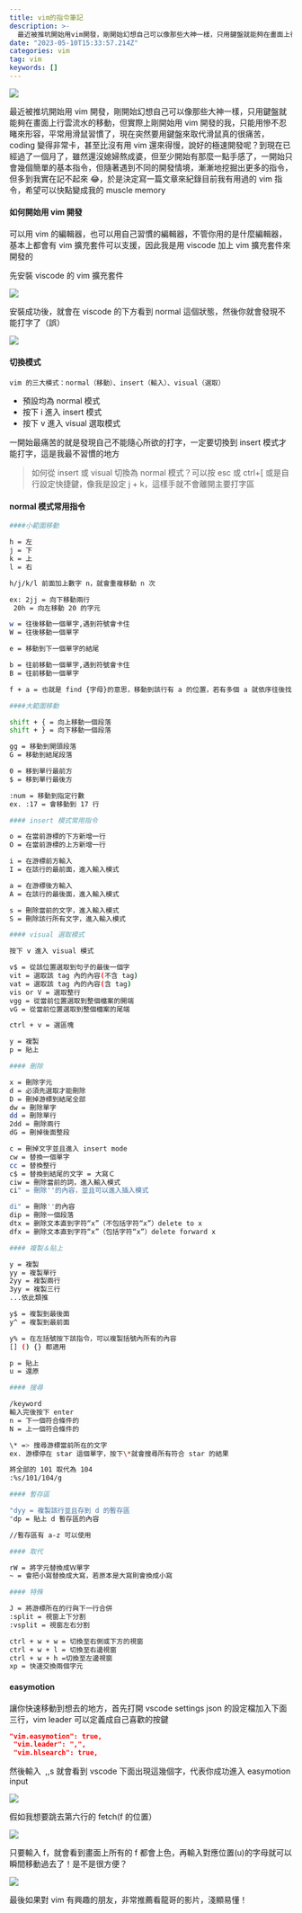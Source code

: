 ```yaml
---
title: vim的指令筆記
description: >-
  最近被推坑開始用vim開發，剛開始幻想自己可以像那些大神一樣，只用鍵盤就能夠在畫面上行雲流水的移動，但實際上剛開始用vim開發的我，只能用慘不忍睹來形容，平常用滑鼠習慣了，現在突然要用鍵盤來取代滑鼠真的很痛苦，coding變得非常卡，甚至比沒有用vim還來得慢，說好的極速開發呢？…
date: "2023-05-10T15:33:57.214Z"
categories: vim
tag: vim
keywords: []
---
```


![](/Users/joectchang_mac/Downloads/medium-export-a/post2023/md_1697073963636/img/1__woI__f1CFtJJFZH__yr5T2HQ.jpeg)

最近被推坑開始用 vim 開發，剛開始幻想自己可以像那些大神一樣，只用鍵盤就能夠在畫面上行雲流水的移動，但實際上剛開始用 vim 開發的我，只能用慘不忍睹來形容，平常用滑鼠習慣了，現在突然要用鍵盤來取代滑鼠真的很痛苦，coding 變得非常卡，甚至比沒有用 vim 還來得慢，說好的極速開發呢？到現在已經過了一個月了，雖然還沒媳婦熬成婆，但至少開始有那麼一點手感了，一開始只會幾個簡單的基本指令，但隨著遇到不同的開發情境，漸漸地挖掘出更多的指令，但多到我實在記不起來 😂，於是決定寫一篇文章來紀錄目前我有用過的 vim 指令，希望可以快點變成我的 muscle memory

#### 如何開始用 vim 開發

可以用 vim 的編輯器，也可以用自己習慣的編輯器，不管你用的是什麼編輯器，基本上都會有 vim 擴充套件可以支援，因此我是用 viscode 加上 vim 擴充套件來開發的

先安裝 viscode 的 vim 擴充套件

![](/Users/joectchang_mac/Downloads/medium-export-a/post2023/md_1697073963636/img/1__WhbIBEa5npZ80EnnZ6aQrQ.png)

安裝成功後，就會在 viscode 的下方看到 normal 這個狀態，然後你就會發現不能打字了（誤）

![](/Users/joectchang_mac/Downloads/medium-export-a/post2023/md_1697073963636/img/1__GtUX6__Edlh4rkhFvj__3__zQ.png)

#### 切換模式

`vim 的三大模式：normal（移動）、insert（輸入）、visual（選取）`

- 預設均為 normal 模式
- 按下 i 進入 insert 模式
- 按下 v 進入 visual 選取模式

一開始最痛苦的就是發現自己不能隨心所欲的打字，一定要切換到 insert 模式才能打字，這是我最不習慣的地方

> 如何從 insert 或 visual 切換為 normal 模式？可以按 esc 或 ctrl+\[ 或是自行設定快捷鍵，像我是設定 j + k，這樣手就不會離開主要打字區

#### normal 模式常用指令

```bash
####小範圍移動

h = 左
j = 下
k = 上
l = 右

h/j/k/l 前面加上數字 n，就會重複移動 n 次

ex: 2jj = 向下移動兩行
 20h = 向左移動 20 的字元

w = 往後移動一個單字,遇到符號會卡住
W = 往後移動一個單字

e = 移動到下一個單字的結尾

b = 往前移動一個單字,遇到符號會卡住
B = 往前移動一個單字

f + a = 也就是 find {字母}的意思，移動到該行有 a 的位置，若有多個 a 就依序往後找

####大範圍移動

shift + { = 向上移動一個段落
shift + } = 向下移動一個段落

gg = 移動到開頭段落
G = 移動到結尾段落

0 = 移到單行最前方
$ = 移到單行最後方

:num = 移動到指定行數
ex. :17 = 會移動到 17 行

#### insert 模式常用指令

o = 在當前游標的下方新增一行
O = 在當前游標的上方新增一行

i = 在游標前方輸入
I = 在該行的最前面，進入輸入模式

a = 在游標後方輸入
A = 在該行的最後面，進入輸入模式

s = 刪除當前的文字，進入輸入模式
S = 刪除該行所有文字，進入輸入模式

#### visual 選取模式

按下 v 進入 visual 模式

v$ = 從該位置選取到句子的最後一個字
vit = 選取該 tag 內的內容(不含 tag)
vat = 選取該 tag 內的內容(含 tag)
vis or V = 選取整行
vgg = 從當前位置選取到整個檔案的開端
vG = 從當前位置選取到整個檔案的尾端

ctrl + v = 選區塊

y = 複製
p = 貼上

#### 刪除

x = 刪除字元
d = 必須先選取才能刪除
D = 刪掉游標到結尾全部
dw = 刪除單字
dd = 刪除單行
2dd = 刪除兩行
dG = 刪掉後面整段

c = 刪掉文字並且進入 insert mode
cw = 替換一個單字
cc = 替換整行
c$ = 替換到結尾的文字 = 大寫Ｃ
ciw = 刪除當前的詞，進入輸入模式
ci" = 刪除''的內容，並且可以進入插入模式

di" = 刪除''的內容
dip = 刪除一個段落
dtx = 删除文本直到字符“x”（不包括字符“x”）delete to x
dfx = 删除文本直到字符“x”（包括字符“x”）delete forward x

#### 複製＆貼上

y = 複製
yy = 複製單行
2yy = 複製兩行
3yy = 複製三行
...依此類推

y$ = 複製到最後面
y^ = 複製到最前面

y% = 在左括號按下該指令，可以複製括號內所有的內容
[] () {} 都適用

p = 貼上
u = 還原

#### 搜尋

/keyword
輸入完後按下 enter
n = 下一個符合條件的
N = 上一個符合條件的

\* => 搜尋游標當前所在的文字
ex. 游標停在 star 這個單字，按下\*就會搜尋所有符合 star 的結果

將全部的 101 取代為 104
:%s/101/104/g

#### 暫存區

"dyy = 複製該行並且存到 d 的暫存區
"dp = 貼上 d 暫存區的內容

//暫存區有 a-z 可以使用

#### 取代

rW = 將字元替換成Ｗ單字
~ = 會把小寫替換成大寫，若原本是大寫則會換成小寫

#### 特殊

J = 將游標所在的行與下一行合併
:split = 視窗上下分割
:vsplit = 視窗左右分割

ctrl + w + w = 切換至右側或下方的視窗
ctrl + w + l = 切換至右邊視窗
ctrl + w + h =切換至左邊視窗
xp = 快速交換兩個字元
```

#### easymotion

讓你快速移動到想去的地方，首先打開 vscode settings json 的設定檔加入下面三行，vim leader 可以定義成自己喜歡的按鍵

```json
"vim.easymotion": true,
 "vim.leader": ",",
 "vim.hlsearch": true,
```

然後輸入  ,,s 就會看到 vscode 下面出現這幾個字，代表你成功進入 easymotion input

![](/Users/joectchang_mac/Downloads/medium-export-a/post2023/md_1697073963636/img/1__4HuMfR3FhqvpHeusy48SlA.png)

假如我想要跳去第六行的 fetch(f 的位置）

![](/Users/joectchang_mac/Downloads/medium-export-a/post2023/md_1697073963636/img/1__HLxsJ4tuaCLReFGQMbt47w.png)

只要輸入 f，就會看到畫面上所有的 f 都會上色，再輸入對應位置(u)的字母就可以瞬間移動過去了！是不是很方便？

![](/Users/joectchang_mac/Downloads/medium-export-a/post2023/md_1697073963636/img/1__IK6gyR4yFKMvSnSxAUxGtg.png)

最後如果對 vim 有興趣的朋友，非常推薦看龍哥的影片，淺顯易懂！
